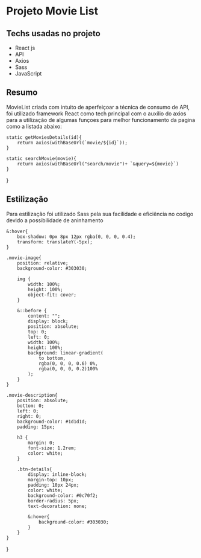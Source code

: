 # Projeto Movie List

## Techs usadas no projeto
- React js
- API
- Axios
- Sass
- JavaScript

## Resumo

MovieList criada com intuito de aperfeiçoar a técnica de consumo de API, foi utilizado framework React como tech principal com o auxilio do axios para a utilização de algumas funçoes para melhor funcionamento da pagina como a listada abaixo:

 
    static getMoviesDetails(id){
        return axios(withBaseUrl(`movie/${id}`));
    }

    static searchMovie(movie){
        return axios(withBaseUrl("search/movie")+ `&query=${movie}`)
    }
}   


## Estilização

Para estilização foi utilizado Sass pela sua facilidade e eficiência no codigo devido a possibilidade de aninhamento



    &:hover{
        box-shadow: 0px 8px 12px rgba(0, 0, 0, 0.4);
        transform: translateY(-5px);
    }

    .movie-image{
        position: relative;
        background-color: #303030;

        img {
            width: 100%;
            height: 100%;
            object-fit: cover;
        }

        &::before {
            content: "";
            display: block;
            position: absolute;
            top: 0;
            left: 0;
            width: 100%;
            height: 100%;
            background: linear-gradient(
                to bottom,
                rgba(0, 0, 0, 0.6) 0%,
                rgba(0, 0, 0, 0.2)100%
            );
        }
    }

    .movie-description{
        position: absolute;
        bottom: 0;
        left: 0;
        right: 0;
        background-color: #1d1d1d;
        padding: 15px;

        h3 {
            margin: 0;
            font-size: 1.2rem;
            color: white;
        }

        .btn-details{
            display: inline-block;
            margin-top: 10px;
            padding: 10px 24px;
            color: white;
            background-color: #0c70f2;
            border-radius: 5px;
            text-decoration: none;

            &:hover{
                background-color: #303030;
            }
        }
    }
}

